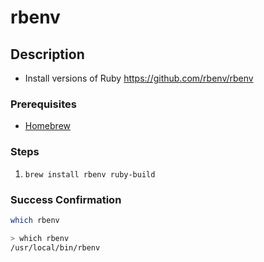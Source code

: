 # rbenv

## Description

- Install versions of Ruby <https://github.com/rbenv/rbenv>

### Prerequisites

- [Homebrew](homebrew.md)

### Steps

1. `brew install rbenv ruby-build`

### Success Confirmation

```sh
which rbenv
```

```sh
> which rbenv
/usr/local/bin/rbenv
```
